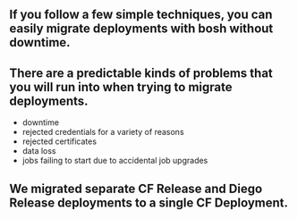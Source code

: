 ## If you follow a few simple techniques, you can easily migrate deployments with bosh without downtime.

## There are a predictable kinds of problems that you will run into when trying to migrate deployments.

* downtime
* rejected credentials for a variety of reasons
* rejected certificates
* data loss
* jobs failing to start due to accidental job upgrades

## We migrated separate CF Release and Diego Release deployments to a single CF Deployment.


